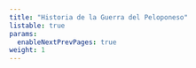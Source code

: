 ```yaml
---
title: "Historia de la Guerra del Peloponeso"
listable: true
params:
  enableNextPrevPages: true
weight: 1
---
```

